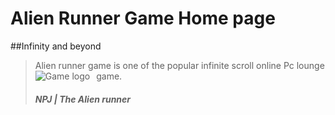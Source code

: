 #  Alien Runner Game Home page
##Infinity and beyond
> Alien runner game is one of the popular infinite scroll online Pc lounge game. 
> <img src="https://icons.iconarchive.com/icons/google/noto-emoji-smileys/128/10101-alien-icon.png" alt="Game logo" style="float: left; margin-right: 10px;" />
> ##### *NPJ* | *The Alien runner*
